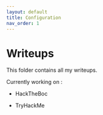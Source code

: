```yaml
---
layout: default
title: Configuration
nav_order: 1
---
```


# Writeups

This folder contains all my writeups.

Currently working on :

* HackTheBoc

* TryHackMe
